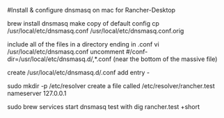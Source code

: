 #Install & configure dnsmasq on mac for Rancher-Desktop

brew install dnsmasq
make copy of default config 
    cp /usr/local/etc/dnsmasq.conf /usr/local/etc/dnsmasq.conf.orig 

include all of the files in a directory ending in .conf
    vi /usr/local/etc/dnsmasq.conf 
    uncomment #/conf-dir=/usr/local/etc/dnsmasq.d/,*.conf (near the bottom of the massive file)

create /usr/local/etc/dnsmasq.d/<somename>.conf
    add entry - 

sudo mkdir -p /etc/resolver
create a file called /etc/resolver/rancher.test
    nameserver 127.0.0.1

sudo brew services start dnsmasq
test with dig rancher.test +short

